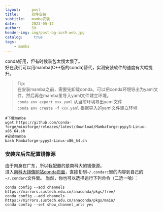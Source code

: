 ```yaml
---
layout:     post
title:      软件安装
subtitle:   mamba安装
date:       2023-05-12
author:     SH
header-img: img/post-bg-ios9-web.jpg
catalog: 	 true
tags:
    - mamba
---
```

conda好用，但有时候装包太慢太慢了。   
好在我们可以用mamba(C++版的conda)替代，实测安装软件的速度有大幅提升。

>Tip:   
>在安装mamba之前，需要先卸载conda。可以把conda环境导出为yaml文件，然后再在mamba里导入yaml文件建立环境。  
>`conda env export xxx.yaml`  从当前环境导出yaml文件   
>`conda env create -f xxx.yaml`  根据导入的yaml文件建立环境   


```
#下载mamba
wget https://github.com/conda-forge/miniforge/releases/latest/download/Mambaforge-pypy3-Linux-x86_64.sh
#安装mamba
bash Mambaforge-pypy3-Linux-x86_64.sh
```
### 安装完后先配置镜像源
由于肉身在广东，所以我配置的是南科大的镜像源。  
进入[南科大镜像网站conda页面](https://mirrors.sustech.edu.cn/help/anaconda.html)，直接复制`~/.condarc`里的内容到自己的`~/.condarc`文件里。
当然，你也可以选择运行下列命令（二选一哈）：
```
conda config --add channels https://mirrors.sustech.edu.cn/anaconda/pkgs/free/
conda config --add channels https://mirrors.sustech.edu.cn/anaconda/pkgs/main/
conda config --set show_channel_urls yes
```
